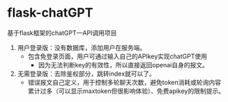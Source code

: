 # flask-chatGPT
基于flask框架的chatGPT—API调用项目
1. 用户登录版：没有数据库，添加用户在服务端。
   * 包含免登录页面，用户可通过输入自己的APIkey实现chatGPT使用
     * 因为无法判断key的有效性，所以直接返回openai自身的报文。
2. 无需登录版：去除鉴权部分，跳转index就可以了。
   * 错误报文自己定义，用于控制多轮聊天次数，避免token消耗或轮询内容累计过多（可以显示maxtoken但很影响体验）、免费apikey的限制提示。
